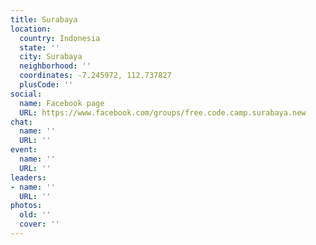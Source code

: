 ```yaml
---
title: Surabaya
location:
  country: Indonesia
  state: ''
  city: Surabaya
  neighborhood: ''
  coordinates: -7.245972, 112.737827
  plusCode: ''
social:
  name: Facebook page
  URL: https://www.facebook.com/groups/free.code.camp.surabaya.new
chat:
  name: ''
  URL: ''
event:
  name: ''
  URL: ''
leaders:
- name: ''
  URL: ''
photos:
  old: ''
  cover: ''
---
```

